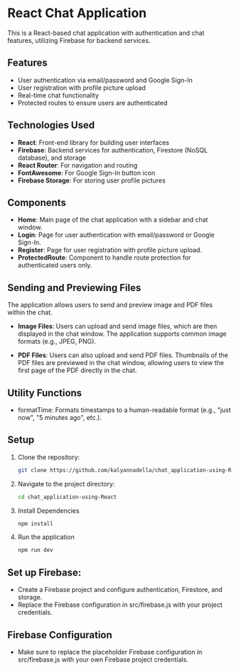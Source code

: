 # React Chat Application

This is a React-based chat application with authentication and chat features, utilizing Firebase for backend services.

## Features

- User authentication via email/password and Google Sign-In
- User registration with profile picture upload
- Real-time chat functionality
- Protected routes to ensure users are authenticated

## Technologies Used

- **React**: Front-end library for building user interfaces
- **Firebase**: Backend services for authentication, Firestore (NoSQL database), and storage
- **React Router**: For navigation and routing
- **FontAwesome**: For Google Sign-In button icon
- **Firebase Storage**: For storing user profile pictures

## Components

- **Home**: Main page of the chat application with a sidebar and chat window.
- **Login**: Page for user authentication with email/password or Google Sign-In.
- **Register**: Page for user registration with profile picture upload.
- **ProtectedRoute**: Component to handle route protection for authenticated users only.
## Sending and Previewing Files
The application allows users to send and preview image and PDF files within the chat.

- **Image Files**:
Users can upload and send image files, which are then displayed in the chat window. The application supports common image formats (e.g., JPEG, PNG).

- **PDF Files**:
Users can also upload and send PDF files. Thumbnails of the PDF files are previewed in the chat window, allowing users to view the first page of the PDF directly in the chat.
## Utility Functions

- formatTime: Formats timestamps to a human-readable format (e.g., "just now", "5 minutes ago", etc.).
## Setup

1. Clone the repository:
   ```bash
   git clone https://github.com/kalyannadella/chat_application-using-React.git
2. Navigate to the project directory:
   ```bash
   cd chat_application-using-React
3. Install Dependencies
   ```bash
   npm install
4. Run the application
    ```bash
    npm run dev


## Set up Firebase:

- Create a Firebase project and configure authentication, Firestore, and storage.
- Replace the Firebase configuration in src/firebase.js with your project credentials.

## Firebase Configuration

- Make sure to replace the placeholder Firebase configuration in src/firebase.js with your own Firebase project credentials.



